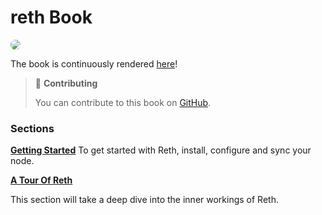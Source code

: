 # reth Book

<img src="images/" style="border-radius: 20px">

<!-- Add a quick description about Reth, what it is, the goals of the build, and any other quick overview information   -->


The book is continuously rendered [here](https://paradigmxyz.github.io/reth/)!

> 📖 **Contributing**
>
> You can contribute to this book on [GitHub]().

### Sections

**[Getting Started]()**
To get started with Reth, install, configure and sync your node.

**[A Tour Of Reth]()**

This section will take a deep dive into the inner workings of Reth. 
